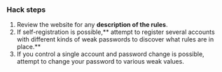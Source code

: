 ### Hack steps

1. Review the website for any **description of the rules**.
2. If self-registration is possible,** attempt to register several accounts with different kinds of weak passwords to discover what rules are in place.**
3. If you control a single account and password change is possible, attempt to change your password to various weak values.

